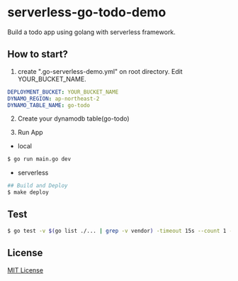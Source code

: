 # serverless-go-todo-demo
Build a todo app using golang with serverless framework.

## How to start?

1. create ".go-serverless-demo.yml" on root directory. Edit YOUR_BUCKET_NAME.

```yaml
DEPLOYMENT_BUCKET: YOUR_BUCKET_NAME
DYNAMO_REGION: ap-northeast-2
DYNAMO_TABLE_NAME: go-todo
```

2. Create your dynamodb table(go-todo)

3. Run App

- local

```sh
$ go run main.go dev
```

- serverless

```sh
## Build and Deploy
$ make deploy
```

## Test

```sh
$ go test -v $(go list ./... | grep -v vendor) -timeout 15s --count 1 -race -coverprofile=c.out -covermode=atomic
```

## License

[MIT License](/LICENSE)